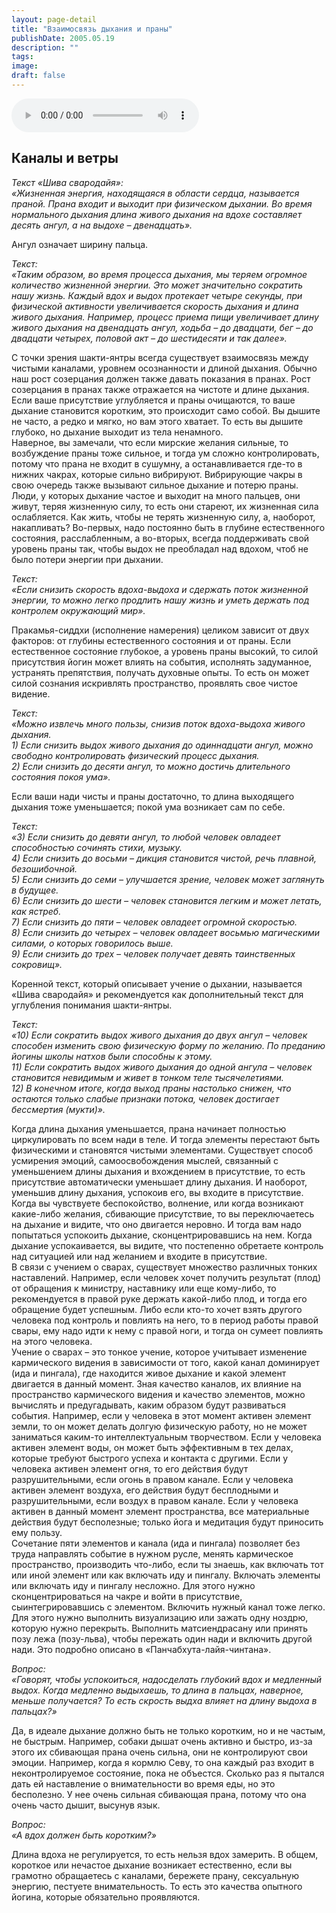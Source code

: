 ```yaml
---
layout: page-detail
title: "Взаимосвязь дыхания и праны"
publishDate: 2005.05.19
description: ""
tags:
image:
draft: false
---
```


<audio title="2005.05.19 - Взаимосвязь дыхания и праны.mp3" src="https://filer-api.advayta.org/v1.0/public/files/74830" controls=""></audio>

## **Каналы и ветры**
 _Текст «Шива свародайя»:_   
 _«Жизненная энергия, находящаяся в области сердца, называется праной. Прана входит и выходит при физическом дыхании. Во время нормального дыхания длина живого дыхания на вдохе составляет десять ангул, а на выдохе – двенадцать»._   
  
 Ангул означает ширину пальца.   
  
_Текст:_   
 _«Таким образом, во время процесса дыхания, мы теряем огромное количество жизненной энергии. Это может значительно сократить нашу жизнь. Каждый вдох и выдох протекает четыре секунды, при физической активности увеличивается скорость дыхания и длина живого дыхания. Например, процесс приема пищи увеличивает длину живого дыхания на двенадцать ангул, ходьба – до двадцати, бег – до двадцати четырех, половой акт – до шестидесяти и так далее»._   
  
 С точки зрения шакти-янтры всегда существует взаимосвязь между чистыми каналами, уровнем осознанности и длиной дыхания. Обычно наш рост созерцания должен также давать показания в пранах. Рост созерцания в пранах также отражается на чистоте и длине дыхания. Если ваше присутствие углубляется и праны очищаются, то ваше дыхание становится коротким, это происходит само собой. Вы дышите не часто, а редко и мягко, но вам этого хватает. То есть вы дышите глубоко, но дыхание выходит из тела ненамного.   
 Наверное, вы замечали, что если мирские желания сильные, то возбуждение праны тоже сильное, и тогда ум сложно контролировать, потому что прана не входит в сушумну, а останавливается где-то в нижних чакрах, которые сильно вибрируют. Вибрирующие чакры в свою очередь также вызывают сильное дыхание и потерю праны. Люди, у которых дыхание частое и выходит на много пальцев, они живут, теряя жизненную силу, то есть они стареют, их жизненная сила ослабляется. Как жить, чтобы не терять жизненную силу, а, наоборот, накапливать? Во-первых, надо постоянно быть в глубине естественного состояния, расслабленным, а во-вторых, всегда поддерживать свой уровень праны так, чтобы выдох не преобладал над вдохом, чтоб не было потери энергии при дыхании.   
  
_Текст:_   
 _«Если снизить скорость вдоха-выдоха и сдержать поток жизненной энергии, то можно легко продлить нашу жизнь и уметь держать под контролем окружающий мир»._   
  
 Пракамья-сиддхи (исполнение намерения) целиком зависит от двух факторов: от глубины естественного состояния и от праны. Если естественное состояние глубокое, а уровень праны высокий, то силой присутствия йогин может влиять на события, исполнять задуманное, устранять препятствия, получать духовные опыты. То есть он может силой сознания искривлять пространство, проявлять свое чистое видение.   
  
_Текст:_   
 _«Можно извлечь много пользы, снизив поток вдоха-выдоха живого дыхания._   
 _1) Если снизить выдох живого дыхания до одиннадцати ангул, можно свободно контролировать физический процесс дыхания._   
 _2) Если снизить до десяти ангул, то можно достичь длительного состояния покоя ума»._   
  
 Если ваши нади чисты и праны достаточно, то длина выходящего дыхания тоже уменьшается; покой ума возникает сам по себе.   
  
_Текст:_   
 _«3) Если снизить до девяти ангул, то любой человек овладеет способностью сочинять стихи, музыку._   
 _4) Если снизить до восьми – дикция становится чистой, речь плавной, безошибочной._   
 _5) Если снизить до семи – улучшается зрение, человек может заглянуть в будущее._   
 _6) Если снизить до шести – человек становится легким и может летать, как ястреб._   
 _7) Если снизить до пяти – человек овладеет огромной скоростью._   
 _8) Если снизить до четырех – человек овладеет восьмью магическими силами, о которых говорилось выше._   
 _9) Если снизить до трех – человек получает девять таинственных сокровищ»._   
  
 Коренной текст, который описывает учение о дыхании, называется «Шива свародайя» и рекомендуется как дополнительный текст для углубления понимания шакти-янтры.   
  
_Текст:_   
 _«10) Если сократить выдох живого дыхания до двух ангул – человек способен изменить свою физическую форму по желанию. По преданию йогины школы натхов были способны к этому._   
 _11) Если сократить выдох живого дыхания до одной ангула – человек становится невидимым и живет в тонком теле тысячелетиями._   
 _12) В конечном итоге, когда выход праны настолько снижен, что остаются только слабые признаки потока, человек достигает бессмертия (мукти)»._   
  
 Когда длина дыхания уменьшается, прана начинает полностью циркулировать по всем нади в теле. И тогда элементы перестают быть физическими и становятся чистыми элементами. Существует способ усмирения эмоций, самоосвобождения мыслей, связанный с уменьшением длины дыхания и вхождением в присутствие, то есть присутствие автоматически уменьшает длину дыхания. И наоборот, уменьшив длину дыхания, успокоив его, вы входите в присутствие. Когда вы чувствуете беспокойство, волнение, или когда возникают какие-либо желания, сбивающие присутствие, то вы переключаетесь на дыхание и видите, что оно двигается неровно. И тогда вам надо попытаться успокоить дыхание, сконцентрировавшись на нем. Когда дыхание успокаивается, вы видите, что постепенно обретаете контроль над ситуацией или над желанием и входите в присутствие.   
 В связи с учением о сварах, существует множество различных тонких наставлений. Например, если человек хочет получить результат (плод) от обращения к министру, наставнику или еще кому-либо, то рекомендуется в правой руке держать какой-либо плод, и тогда его обращение будет успешным. Либо если кто-то хочет взять другого человека под контроль и повлиять на него, то в период работы правой свары, ему надо идти к нему с правой ноги, и тогда он сумеет повлиять на этого человека.   
 Учение о сварах – это тонкое учение, которое учитывает изменение кармического видения в зависимости от того, какой канал доминирует (ида и пингала), где находится живое дыхание и какой элемент двигается в данный момент. Зная качество каналов, их влияние на пространство кармического видения и качество элементов, можно вычислять и предугадывать, каким образом будут развиваться события. Например, если у человека в этот момент активен элемент земли, то он может делать долгую физическую работу, но не может заниматься каким-то интеллектуальным творчеством. Если у человека активен элемент воды, он может быть эффективным в тех делах, которые требуют быстрого успеха и контакта с другими. Если у человека активен элемент огня, то его действия будут разрушительными, если огонь в правом канале. Если у человека активен элемент воздуха, его действия будут бесплодными и разрушительными, если воздух в правом канале. Если у человека активен в данный момент элемент пространства, все материальные действия будут бесполезные; только йога и медитация будут приносить ему пользу.   
 Сочетание пяти элементов и канала (ида и пингала) позволяет без труда направлять событие в нужном русле, менять кармическое пространство, производить что-либо, если ты знаешь, как включать тот или иной элемент или как включать иду и пингалу. Включать элементы или включать иду и пингалу несложно. Для этого нужно сконцентрироваться на чакре и войти в присутствие, сыинтегрировавшись с элементом. Включить нужный канал тоже легко. Для этого нужно выполнить визуализацию или зажать одну ноздрю, которую нужно перекрыть. Выполнить матсиендрасану или принять позу лежа (позу-льва), чтобы пережать один нади и включить другой нади. Это подробно описано в «Панчабхута-лайя-чинтана».   
  
_Вопрос:_   
 _«Говорят, чтобы успокоиться, надосделать глубокий вдох и медленный выдох. Когда медленно выдыхаешь, то длина в пальцах, наверное, меньше получается? То есть скрость выдха влияет на длину выдоха в пальцах?»_   
  
 Да, в идеале дыхание должно быть не только коротким, но и не частым, не быстрым. Например, собаки дышат очень активно и быстро, из-за этого их сбивающая прана очень сильна, они не контролируют свои эмоции. Например, когда я кормлю Севу, то она каждый раз входит в неконтролируемое состояние, пока не объестся. Сколько раз я пытался дать ей наставление о внимательности во время еды, но это бесполезно. У нее очень сильная сбивающая прана, потому что она очень часто дышит, высунув язык.   
  
_Вопрос:_   
 _«А вдох должен быть коротким?»_   
  
 Длина вдоха не регулируется, то есть нельзя вдох замерить. В общем, короткое или нечастое дыхание возникает естественно, если вы грамотно обращаетесь с каналами, бережете прану, сексуальную энергию, пестуете внимательность. То есть это качества опытного йогина, которые обязательно проявляются.   
  
  
